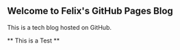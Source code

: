 ## Welcome to Felix's GitHub Pages Blog

This is a tech blog hosted on GitHub.

** This is a Test **